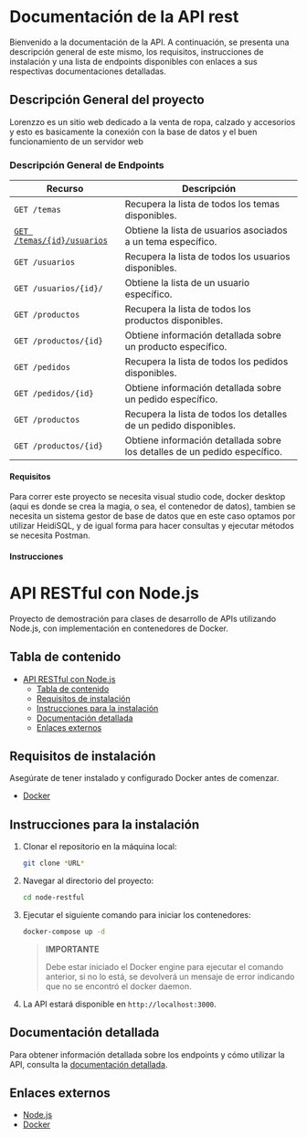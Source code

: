# Documentación de la API rest

Bienvenido a la documentación de la API. A continuación, se presenta una descripción general de este mismo, los requisitos, instrucciones de instalación y una lista
de endpoints disponibles con enlaces a sus respectivas documentaciones detalladas.

## Descripción General del proyecto

Lorenzzo es un sitio web dedicado a la venta de ropa, calzado y accesorios y esto es basicamente la conexión con la base de datos y el buen funcionamiento de un servidor web

### Descripción General de Endpoints

| Recurso                    | Descripción |
| -------------------------- | ----------- |
| `GET /temas`               | Recupera la lista de todos los temas disponibles. |
| [`GET /temas/{id}/usuarios`](./endpoints/get-id-usuarios.md)   | Obtiene la lista de usuarios asociados a un tema específico. |
| `GET /usuarios`              | Recupera la lista de todos los usuarios disponibles. |
| `GET /usuarios/{id}/` | Obtiene la lista de un usuario específico. |
| `GET /productos`             | Recupera la lista de todos los productos disponibles. |
| `GET /productos/{id}`        | Obtiene información detallada sobre un producto específico. |
| `GET /pedidos`             | Recupera la lista de todos los pedidos disponibles. |
| `GET /pedidos/{id}`        | Obtiene información detallada sobre un pedido específico. |
| `GET /productos`             | Recupera la lista de todos los detalles de un pedido disponibles. |
| `GET /productos/{id}`        | Obtiene información detallada sobre los detalles de un pedido específico. |

#### Requisitos

Para correr este proyecto se necesita visual studio code, docker desktop (aqui es donde se crea la magia, o sea, el contenedor de datos), tambien se necesita un sistema gestor de base de datos que en este caso optamos por utilizar HeidiSQL, y de igual forma para hacer consultas y ejecutar métodos se necesita Postman.

#### Instrucciones

# API RESTful con Node.js

Proyecto de demostración para clases de desarrollo de APIs utilizando Node.js,
con implementación en contenedores de Docker.

## Tabla de contenido

- [API RESTful con Node.js](#api-restful-con-nodejs)
  - [Tabla de contenido](#tabla-de-contenido)
  - [Requisitos de instalación](#requisitos-de-instalación)
  - [Instrucciones para la instalación](#instrucciones-para-la-instalación)
  - [Documentación detallada](#documentación-detallada)
  - [Enlaces externos](#enlaces-externos)

## Requisitos de instalación

Asegúrate de tener instalado y configurado Docker antes de comenzar.

- [Docker](https://www.docker.com)

## Instrucciones para la instalación

1. Clonar el repositorio en la máquina local:
   
   ```sh
   git clone *URL*
   ```

2. Navegar al directorio del proyecto:
   
   ```sh
   cd node-restful
   ```

3. Ejecutar el siguiente comando para iniciar los contenedores:

    ```sh
    docker-compose up -d
    ```

    > **IMPORTANTE**
    >
    > Debe estar iniciado el Docker engine para ejecutar el comando anterior,
    > si no lo está, se devolverá un mensaje de error indicando que no se
    > encontró el docker daemon.

4. La API estará disponible en `http://localhost:3000`.

## Documentación detallada

Para obtener información detallada sobre los endpoints y cómo utilizar la API,
consulta la [documentación detallada](./docs/README.md).

## Enlaces externos

- [Node.js](https://www.nodejs.org)
- [Docker](https://www.docker.com)